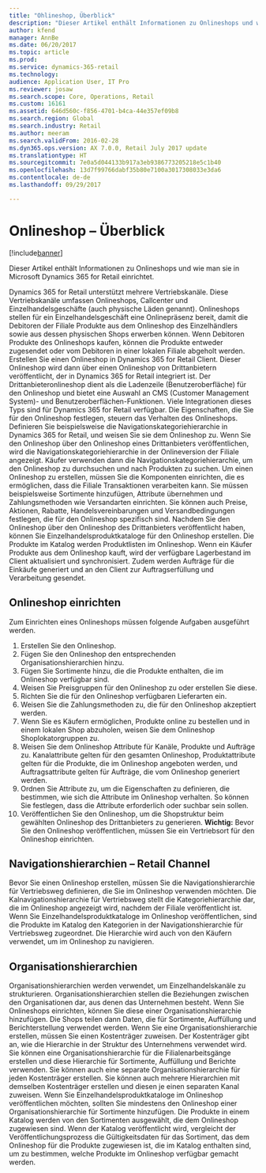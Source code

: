 ```yaml
---
title: "Ohlineshop, Überblick"
description: "Dieser Artikel enthält Informationen zu Onlineshops und wie man sie in Microsoft Dynamics 365 for Retail einrichtet."
author: kfend
manager: AnnBe
ms.date: 06/20/2017
ms.topic: article
ms.prod: 
ms.service: dynamics-365-retail
ms.technology: 
audience: Application User, IT Pro
ms.reviewer: josaw
ms.search.scope: Core, Operations, Retail
ms.custom: 16161
ms.assetid: 646d560c-f856-4701-b4ca-44e357ef09b8
ms.search.region: Global
ms.search.industry: Retail
ms.author: meeram
ms.search.validFrom: 2016-02-28
ms.dyn365.ops.version: AX 7.0.0, Retail July 2017 update
ms.translationtype: HT
ms.sourcegitcommit: 7e0a5d044133b917a3eb9386773205218e5c1b40
ms.openlocfilehash: 13d7f99766dabf35b80e7100a3017308033e3da6
ms.contentlocale: de-de
ms.lasthandoff: 09/29/2017

---
```


# <a name="online-store-overview"></a>Onlineshop – Überblick

[!include[banner](includes/banner.md)]


Dieser Artikel enthält Informationen zu Onlineshops und wie man sie in Microsoft Dynamics 365 for Retail einrichtet.

Dynamics 365 for Retail unterstützt mehrere Vertriebskanäle. Diese Vertriebskanäle umfassen Onlineshops, Callcenter und Einzelhandelsgeschäfte (auch physische Läden genannt). Onlineshops stellen für ein Einzelhandelsgeschäft eine Onlinepräsenz bereit, damit die Debitoren der Filiale Produkte aus dem Onlineshop des Einzelhändlers sowie aus dessen physischen Shops erwerben können. Wenn Debitoren Produkte des Onlineshops kaufen, können die Produkte entweder zugesendet oder vom Debitoren in einer lokalen Filiale abgeholt werden. Erstellen Sie einen Onlineshop in Dynamics 365 for Retail Client. Dieser Onlineshop wird dann über einen Onlineshop von Drittanbietern veröffentlicht, der in Dynamics 365 for Retail integriert ist. Der Drittanbieteronlineshop dient als die Ladenzeile (Benutzeroberfläche) für den Onlineshop und bietet eine Auswahl an CMS (Customer Management System)- und Benutzeroberflächen-Funktionen. Viele Integrationen dieses Typs sind für Dynamics 365 for Retail verfügbar. Die Eigenschaften, die Sie für den Onlineshop festlegen, steuern das Verhalten des Onlineshops. Definieren Sie beispielsweise die Navigationskategoriehierarchie in Dynamics 365 for Retail, und weisen Sie sie dem Onlineshop zu. Wenn Sie den Onlineshop über den Onlineshop eines Drittanbieters veröffentlichen, wird die Navigationskategoriehierarchie in der Onlineversion der Filiale angezeigt. Käufer verwenden dann die Navigationskategoriehierarchie, um den Onlineshop zu durchsuchen und nach Produkten zu suchen. Um einen Onlineshop zu erstellen, müssen Sie die Komponenten einrichten, die es ermöglichen, dass die Filiale Transaktionen verarbeiten kann. Sie müssen beispielsweise Sortimente hinzufügen, Attribute übernehmen und Zahlungsmethoden wie Versandarten einrichten. Sie können auch Preise, Aktionen, Rabatte, Handelsvereinbarungen und Versandbedingungen festlegen, die für den Onlineshop spezifisch sind. Nachdem Sie den Onlineshop über den Onlineshop des Drittanbieters veröffentlicht haben, können Sie Einzelhandelsproduktkataloge für den Onlineshop erstellen. Die Produkte im Katalog werden Produktlisten im Onlineshop. Wenn ein Käufer Produkte aus dem Onlineshop kauft, wird der verfügbare Lagerbestand im Client aktualisiert und synchronisiert. Zudem werden Aufträge für die Einkäufe generiert und an den Client zur Auftragserfüllung und Verarbeitung gesendet.

## <a name="set-up-an-online-store"></a>Onlineshop einrichten
Zum Einrichten eines Onlineshops müssen folgende Aufgaben ausgeführt werden.

1.  Erstellen Sie den Onlineshop.
2.  Fügen Sie den Onlineshop den entsprechenden Organisationshierarchien hinzu.
3.  Fügen Sie Sortimente hinzu, die die Produkte enthalten, die im Onlineshop verfügbar sind.
4.  Weisen Sie Preisgruppen für den Onlineshop zu oder erstellen Sie diese.
5.  Richten Sie die für den Onlineshop verfügbaren Lieferarten ein.
6.  Weisen Sie die Zahlungsmethoden zu, die für den Onlineshop akzeptiert werden.
7.  Wenn Sie es Käufern ermöglichen, Produkte online zu bestellen und in einem lokalen Shop abzuholen, weisen Sie dem Onlineshop Shoplokatorgruppen zu.
8.  Weisen Sie dem Onlineshop Attribute für Kanäle, Produkte und Aufträge zu. Kanalattribute gelten für den gesamten Onlineshop, Produktattribute gelten für die Produkte, die im Onlineshop angeboten werden, und Auftragsattribute gelten für Aufträge, die vom Onlineshop generiert werden.
9.  Ordnen Sie Attribute zu, um die Eigenschaften zu definieren, die bestimmen, wie sich die Attribute im Onlineshop verhalten. So können Sie festlegen, dass die Attribute erforderlich oder suchbar sein sollen.
10. Veröffentlichen Sie den Onlineshop, um die Shopstruktur beim gewählten Onlineshop des Drittanbieters zu generieren. **Wichtig:** Bevor Sie den Onlineshop veröffentlichen, müssen Sie ein Vertriebsort für den Onlineshop einrichten.

## <a name="retail-channel-navigation-hierarchies"></a>Navigationshierarchien – Retail Channel
Bevor Sie einen Onlineshop erstellen, müssen Sie die Navigationshierarchie für Vertriebsweg definieren, die Sie im Onlineshop verwenden möchten. Die Kalnavigationshierarchie für Vertriebsweg stellt die Kategoriehierarchie dar, die im Onlineshop angezeigt wird, nachdem der Filiale veröffentlicht ist. Wenn Sie Einzelhandelsproduktkataloge im Onlineshop veröffentlichen, sind die Produkte im Katalog den Kategorien in der Navigationshierarchie für Vertriebsweg zugeordnet. Die Hierarchie wird auch von den Käufern verwendet, um im Onlineshop zu navigieren.

## <a name="organization-hierarchies"></a>Organisationshierarchien
Organisationshierarchien werden verwendet, um Einzelhandelskanäle zu strukturieren. Organisationshierarchien stellen die Beziehungen zwischen den Organisationen dar, aus denen das Unternehmen besteht. Wenn Sie Onlineshops einrichten, können Sie diese einer Organisationshierarchie hinzufügen. Die Shops teilen dann Daten, die für Sortimente, Auffüllung und Berichterstellung verwendet werden. Wenn Sie eine Organisationshierarchie erstellen, müssen Sie einen Kostenträger zuweisen. Der Kostenträger gibt an, wie die Hierarchie in der Struktur des Unternehmens verwendet wird. Sie können eine Organisationshierarchie für die Filialenarbeitsgänge erstellen und diese Hierarchie für Sortimente, Auffüllung und Berichte verwenden. Sie können auch eine separate Organisationshierarchie für jeden Kostenträger erstellen. Sie können auch mehrere Hierarchien mit demselben Kostenträger erstellen und diesen je einen separaten Kanal zuweisen. Wenn Sie Einzelhandelsproduktkataloge im Onlineshop veröffentlichen möchten, sollten Sie mindestens den Onlineshop einer Organisationshierarchie für Sortimente hinzufügen. Die Produkte in einem Katalog werden von den Sortimenten ausgewählt, die dem Onlineshop zugewiesen sind. Wenn der Katalog veröffentlicht wird, vergleicht der Veröffentlichungsprozess die Gültigkeitsdaten für das Sortiment, das dem Onlineshop für die Produkte zugewiesen ist, die im Katalog enthalten sind, um zu bestimmen, welche Produkte im Onlineshop verfügbar gemacht werden.




